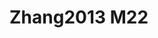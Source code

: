 # Zhang2013 M22
<a name="material" />
<script type="application/ld+json">

  {
    "@context": "https://schema.org/",
    "@type": "ChemicalSubstance",
    "http://purl.org/dc/terms/conformsTo":
      {
        "@type": "CreativeWork",
        "@id": "https://bioschemas.org/profiles/ChemicalSubstance/0.4-RELEASE/"
      },
    "@id": "https://egonw.github.io/nanowiki/nanowiki327.html#material",
    "name": "Zhang2013 M22",
    "sameAs: "http://127.0.0.1/mediawiki/index.php/Special:URIResolver/Zhang2013_M22"
  }
</script>


